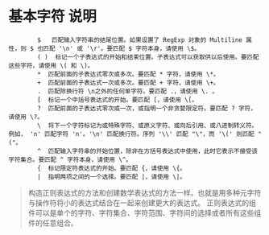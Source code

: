 # 基本字符 说明 
```
        $   匹配输入字符串的结尾位置。如果设置了 RegExp 对象的 Multiline 属性，则 $ 也匹配 '\n' 或 '\r'。要匹配 $ 字符本身，请使用 \$。 
        ( )  标记一个子表达式的开始和结束位置。子表达式可以获取供以后使用。要匹配这些字符，请使用 \( 和 \)。 
        *  匹配前面的子表达式零次或多次。要匹配 * 字符，请使用 \*。 
        +  匹配前面的子表达式一次或多次。要匹配 + 字符，请使用 \+。 
        .  匹配除换行符 \n之外的任何单字符。要匹配 .，请使用 \. 。 
        [  标记一个中括号表达式的开始。要匹配 [，请使用 \[。 
        ?  匹配前面的子表达式零次或一次，或指明一个非贪婪限定符。要匹配 ? 字符，请使用 \?。 
        \  将下一个字符标记为或特殊字符、或原义字符、或向后引用、或八进制转义符。例如， 'n' 匹配字符 'n'。'\n' 匹配换行符。序列 '\\' 匹配 "\"，而 '\(' 则匹配 "("。 
        ^  匹配输入字符串的开始位置，除非在方括号表达式中使用，此时它表示不接受该字符集合。要匹配 ^ 字符本身，请使用 \^。 
        {  标记限定符表达式的开始。要匹配 {，请使用 \{。
        |  指明两项之间的一个选择。要匹配 |，请使用 \|。 
```
        
> 构造正则表达式的方法和创建数学表达式的方法一样。也就是用多种元字符与操作符将小的表达式结合在一起来创建更大的表达式。
> 正则表达式的组件可以是单个的字符、字符集合、字符范围、字符间的选择或者所有这些组件的任意组合。 

